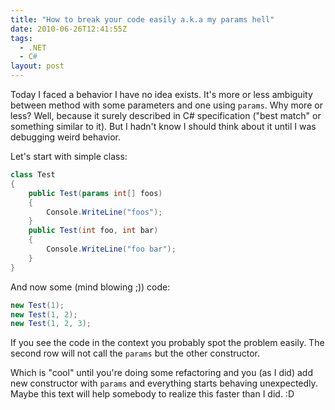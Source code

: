 ```yaml
---
title: "How to break your code easily a.k.a my params hell"
date: 2010-06-26T12:41:55Z
tags:
  - .NET
  - C#
layout: post
---
```

Today I faced a behavior I have no idea exists. It's more or less ambiguity between method with some parameters and one using `params`. Why more or less? Well, because it surely described in C# specification ("best match" or something similar to it). But I hadn't know I should think about it until I was debugging weird behavior.

Let's start with simple class:

```csharp
class Test
{
	public Test(params int[] foos)
	{
		Console.WriteLine("foos");
	}
	public Test(int foo, int bar)
	{
		Console.WriteLine("foo bar");
	}
}
```

And now some (mind blowing ;)) code:

```csharp
new Test(1);
new Test(1, 2);
new Test(1, 2, 3);
```

If you see the code in the context you probably spot the problem easily. The second row will not call the `params` but the other constructor.

Which is "cool" until you're doing some refactoring and you (as I did) add new constructor with `params` and everything starts behaving unexpectedly. Maybe this text will help somebody to realize this faster than I did. :D